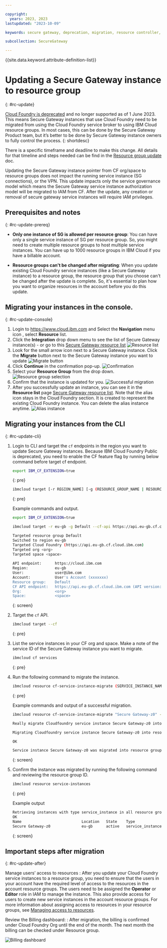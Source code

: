 ```yaml
---

copyright: 
  years: 2023, 2023
lastupdated: "2023-10-09"

keywords: secure gateway, deprecation, migration, resource controller, resource groups

subcollection: SecureGateway

---
```


{{site.data.keyword.attribute-definition-list}}


# Updating a Secure Gateway instance to resource group
{: #rc-update}



[Cloud Foundry is deprecated](https://ibm.biz/ibmcf-announce) and no longer supported as of 1 June 2023. This means Secure Gateway instances that use Cloud Foundry need to be migrated from using the Cloud Foundry service broker to using IBM Cloud resource groups. In most cases, this can be done by the Secure Gateway Product team, but it’s better to be done by Secure Gateway instance owners to fully control the process.
{: shortdesc}


There is a specific timeframe and deadline to make this change. All details for that timeline and steps needed can be find in the [Resource group update](/docs/SecureGateway?topic=SecureGateway-rc_resouce_groups) doc.

Updating the Secure Gateway instance pointer from CF org/space to resource groups does not impact the running service instance (SG connections), or the VPN. This update impacts only the service governance model which means the Secure Gateway service instance authorization model will be migrated to IAM from CF. After the update, any creation or removal of secure gateway service instances will require IAM privileges.

## Prerequisites and notes
{: #rc-update-prereq}

- **Only one instance of SG is allowed per resource group**: You can have only a single service instance of SG per resource group. So, you might need to create multiple resource groups to host multiple service instances. You can have up to 1000 resource groups in IBM Cloud if you have a billable account.

- **Resource groups can't be changed after migrating**: When you update existing Cloud Foundry service instances (like a Secure Gateway instance) to a resource group, the resource group that you choose can't be changed after the update is complete. So, it's essential to plan how you want to organize resources in the account before you do this update.

## Migrating your instances in the console.
{: #rc-update-console}

1. Login to https://www.cloud.ibm.com and Select the **Navigation** menu icon , select **Resource** list.
1. Click the **Integration** drop down menu to see the list of Secure Gateway instance(s) - or go to this [Secure Gateway resource list](https://cloud.ibm.com/resources?product=Secure%20Gateway)
    ![Resource list](./images/image2.png "Resource list")
1. Look for the small arrow icon next to a Secure Gateway instance. Click the **Migrate** button next to the Secure Gateway instance you want to update
    ![Migrate button](./images/image4.png "Migrate button")
1. Click **Continue** in the confirmation pop-up.
    ![Confirmation](./images/image6.png "Confirmation")
1. Select your **Resource Group** from the drop down.
    ![Resource group selection](./images/image7.png "Resource group selection")
1. Confirm that the instance is updated for you.
    ![Successful migration](./images/image8.png "Successful migration")
1. After you successfully update an instance, you can see it in the **Resource list** page [Secure Gateway resource list](https://cloud.ibm.com/resources?product=Secure%20Gateway). Note that the alias icon stays in the Cloud Foundry section. It is created to represent the existing Cloud Foundry instance. You can delete the alias instance anytime.
    ![Alias instance](./images/image11.png "Alias instance")  


## Migrating your instances from the CLI
{: #rc-update-cli}

1. Login to CLI and target the `cf` endpoints in the region you want to update Secure Gateway instances. Because IBM Cloud Foundry Public is deprecated, you need to enable the CF feature flag by running below command before target cf endpoint. 

    ```sh
    export IBM_CF_EXTENSION=true
    ```
    {: pre}

    ```sh
    ibmcloud target [-r REGION_NAME] [-g (RESOURCE_GROUP_NAME | RESOURCE_GROUP_ID [--cf-api ENDPOINT] [-o ORG] [-s SPACE
    ```
    {: pre}

    Example commands and output.

    ```sh
    export IBM_CF_EXTENSION=true

    ibmcloud target -r eu-gb -g Default --cf-api https://api.eu-gb.cf.cloud.ibm.com -o <org> -s <space>

    Targeted resource group Default
    Switched to region eu-gb
    Targeted Cloud Foundry (https://api.eu-gb.cf.cloud.ibm.com)
    Targeted org <org>
    Targeted space <space>
                      
    API endpoint:      https://cloud.ibm.com
    Region:            eu-gb
    User:              user@ibm.com
    Account:           User's Account (xxxxxxx)
    Resource group:    Default
    CF API endpoint:   https://api.eu-gb.cf.cloud.ibm.com (API version: 2.205.0)
    Org:               <org>
    Space:             <space>
    ```
    {: screen}

1. Target the `cf` API.
    ```sh
    ibmcloud target --cf
    ```
    {: pre}


1. List the service instances in your CF org and space. Make a note of the service ID of the Secure Gateway instance you want to migrate.

    ```sh
    ibmcloud cf services
    ```
    {: pre}

1. Run the following command to migrate the instance.
    ```sh
    ibmcloud resource cf-service-instance-migrate (SERVICE_INSTANCE_NAME | SERVICE_INSTANCE_ID) [--resource-group-name RESOURCE_GROUP_NAME | --resource-group-id RESOURCE_GROUP_ID] [-f, --force] [-q, --quiet]
    ```
    {: pre}

    Example commands and output of a successful migration.
    ```sh
    ibmcloud resource cf-service-instance-migrate "Secure Gateway-z0" --resource-group-name Default

    Really migrate Cloudfoundry service instance Secure Gateway-z0 into resource group Default?> y

    Migrating Cloudfoundry service instance Secure Gateway-z0 into resource group Default as user@ibm.com...

    OK
    
    Service instance Secure Gateway-z0 was migrated into resource group Default successfully
    ```
    {: screen}


1. Confirm the instance was migrated by running the following command and reviewing the resource group ID.
   
    ```sh
    ibmcloud resource service-instances
    ```
    {: pre}

    Example output

    ```sh
    Retrieving instances with type service_instance in all resource groups in all locations under account User’s Account as user@ibm.com...
    OK
    Name                           Location   State    Type               Resource Group ID
    Secure Gateway-z0              eu-gb      active   service_instance   1b32c7b28b1c4ff786cc5a74376bc757
    ```
    {: screen}



## Important steps after migration
{: #rc-update-after}

Manage users’ access to resources
:   After you update your Cloud Foundry service instances to a resource group, you need to ensure that the users in your account have the required level of access to the resources in the account resource groups. The users need to be assigned the **Operator** or **Editor** role in IAM to manage the instance. This also provide access for users to create new service instances in the account resource groups. For more information about assigning access to resources in your resource groups, see [Managing access to resources](/docs/account?topic=account-assign-access-resources&interface=ui#assign-access-resources).

Review the Billing dashboard:
:   After migration, the billing is confirmed under Cloud Foundry Org until the end of the month. The next month the billing can be checked under Resource group.

![Billing dashboard](./images/image10.png "Billing dashboard") 




